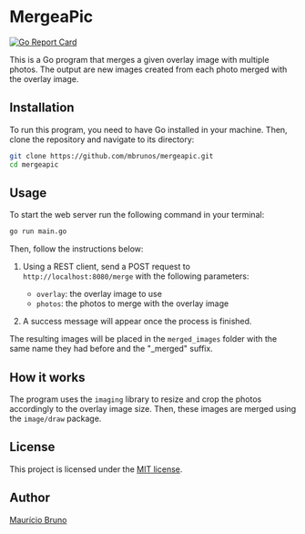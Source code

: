 # MergeaPic

[![Go Report Card](https://goreportcard.com/badge/github.com/mbrunos/mergeapic)](https://goreportcard.com/report/github.com/mbrunos/mergeapic)

This is a Go program that merges a given overlay image with multiple photos. The output are new images created from each photo merged with the overlay image.

## Installation

To run this program, you need to have Go installed in your machine. Then, clone the repository and navigate to its directory:

```sh
git clone https://github.com/mbrunos/mergeapic.git
cd mergeapic
```

## Usage

To start the web server run the following command in your terminal:

```sh
go run main.go
```

Then, follow the instructions below:

1. Using a REST client, send a POST request to `http://localhost:8080/merge` with the following parameters:

   - `overlay`: the overlay image to use
   - `photos`: the photos to merge with the overlay image

2. A success message will appear once the process is finished.

The resulting images will be placed in the `merged_images` folder with the same name they had before and the "\_merged" suffix.

## How it works

The program uses the `imaging` library to resize and crop the photos accordingly to the overlay image size. Then, these images are merged using the `image/draw` package.

## License

This project is licensed under the [MIT license](https://github.com/mbrunos/mergeapic/blob/master/LICENSE).

## Author

[Maurício Bruno](https://mbrunos.dev)
